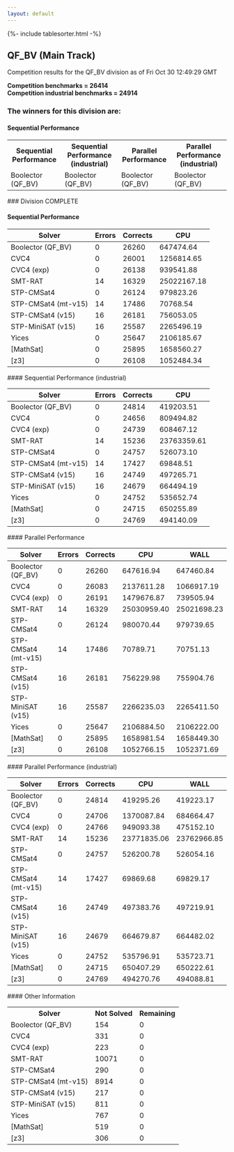 ```yaml
---
layout: default
---
```

{%- include tablesorter.html -%}

##  QF_BV (Main Track)

Competition results for the QF_BV division as of Fri Oct 30 12:49:29 GMT

**Competition benchmarks = 26414** 
**<br/>Competition industrial benchmarks = 24914** 

### The winners for this division are: 
#### Sequential Performance
<table>
<tr>
<th class="center">Sequential Performance</th>
<th class="center">Sequential Performance (industrial)</th>
<th class="center">Parallel Performance</th>
<th class="center">Parallel Performance (industrial)</th>
</tr>
<tr class="center">
<td>Boolector (QF_BV)</td>
<td>Boolector (QF_BV)</td>
<td>Boolector (QF_BV)</td>
<td>Boolector (QF_BV)</td>
</tr>
</table>
### Division COMPLETE
 




#### Sequential Performance
<table id="sequential" class="result sorted">
<thead>
<tr>
<th class="center">Solver</th><th class="center">Errors</th>
<th class="center">Corrects</th>
<th class="center">CPU</th>
</tr>
</thead>
<tr>
<td>Boolector (QF_BV)</td>
<td class="right">0</td>
<td class="right">26260</td>
<td class="right">647474.64</td>
</tr>
<tr>
<td>CVC4</td>
<td class="right">0</td>
<td class="right">26001</td>
<td class="right">1256814.65</td>
</tr>
<tr>
<td>CVC4 (exp)</td>
<td class="right">0</td>
<td class="right">26138</td>
<td class="right">939541.88</td>
</tr>
<tr>
<td>SMT-RAT</td>
<td class="right">14</td>
<td class="right">16329</td>
<td class="right">25022167.18</td>
</tr>
<tr>
<td>STP-CMSat4</td>
<td class="right">0</td>
<td class="right">26124</td>
<td class="right">979823.26</td>
</tr>
<tr>
<td>STP-CMSat4 (mt-v15)</td>
<td class="right">14</td>
<td class="right">17486</td>
<td class="right">70768.54</td>
</tr>
<tr>
<td>STP-CMSat4 (v15)</td>
<td class="right">16</td>
<td class="right">26181</td>
<td class="right">756053.05</td>
</tr>
<tr>
<td>STP-MiniSAT (v15)</td>
<td class="right">16</td>
<td class="right">25587</td>
<td class="right">2265496.19</td>
</tr>
<tr>
<td>Yices</td>
<td class="right">0</td>
<td class="right">25647</td>
<td class="right">2106185.67</td>
</tr>
<tr>
<td>[MathSat]</td>
<td class="right">0</td>
<td class="right">25895</td>
<td class="right">1658560.27</td>
</tr>
<tr>
<td>[z3]</td>
<td class="right">0</td>
<td class="right">26108</td>
<td class="right">1052484.34</td>
</tr>
</table>
#### Sequential Performance (industrial)
<table id="sequentiali" class="result sorted">
<thead>
<tr>
<th class="center">Solver</th><th class="center">Errors</th>
<th class="center">Corrects</th>
<th class="center">CPU</th>
</tr>
</thead>
<tr>
<td>Boolector (QF_BV)</td>
<td class="right">0</td>
<td class="right">24814</td>
<td class="right">419203.51</td>
</tr>
<tr>
<td>CVC4</td>
<td class="right">0</td>
<td class="right">24656</td>
<td class="right">809494.82</td>
</tr>
<tr>
<td>CVC4 (exp)</td>
<td class="right">0</td>
<td class="right">24739</td>
<td class="right">608467.12</td>
</tr>
<tr>
<td>SMT-RAT</td>
<td class="right">14</td>
<td class="right">15236</td>
<td class="right">23763359.61</td>
</tr>
<tr>
<td>STP-CMSat4</td>
<td class="right">0</td>
<td class="right">24757</td>
<td class="right">526073.10</td>
</tr>
<tr>
<td>STP-CMSat4 (mt-v15)</td>
<td class="right">14</td>
<td class="right">17427</td>
<td class="right">69848.51</td>
</tr>
<tr>
<td>STP-CMSat4 (v15)</td>
<td class="right">16</td>
<td class="right">24749</td>
<td class="right">497265.71</td>
</tr>
<tr>
<td>STP-MiniSAT (v15)</td>
<td class="right">16</td>
<td class="right">24679</td>
<td class="right">664494.19</td>
</tr>
<tr>
<td>Yices</td>
<td class="right">0</td>
<td class="right">24752</td>
<td class="right">535652.74</td>
</tr>
<tr>
<td>[MathSat]</td>
<td class="right">0</td>
<td class="right">24715</td>
<td class="right">650255.89</td>
</tr>
<tr>
<td>[z3]</td>
<td class="right">0</td>
<td class="right">24769</td>
<td class="right">494140.09</td>
</tr>
</table>
#### Parallel Performance
<table id="parallel" class="result sorted">
<thead>
<tr>
<th class="center">Solver</th><th class="center">Errors</th>
<th class="center">Corrects</th>
<th class="center">CPU</th>
<th class="center">WALL</th>
</tr>
</thead>
<tr>
<td>Boolector (QF_BV)</td>
<td class="right">0</td>
<td class="right">26260</td>
<td class="right">647616.94</td>
<td class="right">647460.84</td>
</tr>
<tr>
<td>CVC4</td>
<td class="right">0</td>
<td class="right">26083</td>
<td class="right">2137611.28</td>
<td class="right">1066917.19</td>
</tr>
<tr>
<td>CVC4 (exp)</td>
<td class="right">0</td>
<td class="right">26191</td>
<td class="right">1479676.87</td>
<td class="right">739505.94</td>
</tr>
<tr>
<td>SMT-RAT</td>
<td class="right">14</td>
<td class="right">16329</td>
<td class="right">25030959.40</td>
<td class="right">25021698.23</td>
</tr>
<tr>
<td>STP-CMSat4</td>
<td class="right">0</td>
<td class="right">26124</td>
<td class="right">980070.44</td>
<td class="right">979739.65</td>
</tr>
<tr>
<td>STP-CMSat4 (mt-v15)</td>
<td class="right">14</td>
<td class="right">17486</td>
<td class="right">70789.71</td>
<td class="right">70751.13</td>
</tr>
<tr>
<td>STP-CMSat4 (v15)</td>
<td class="right">16</td>
<td class="right">26181</td>
<td class="right">756229.98</td>
<td class="right">755904.76</td>
</tr>
<tr>
<td>STP-MiniSAT (v15)</td>
<td class="right">16</td>
<td class="right">25587</td>
<td class="right">2266235.03</td>
<td class="right">2265411.50</td>
</tr>
<tr>
<td>Yices</td>
<td class="right">0</td>
<td class="right">25647</td>
<td class="right">2106884.50</td>
<td class="right">2106222.00</td>
</tr>
<tr>
<td>[MathSat]</td>
<td class="right">0</td>
<td class="right">25895</td>
<td class="right">1658981.54</td>
<td class="right">1658449.30</td>
</tr>
<tr>
<td>[z3]</td>
<td class="right">0</td>
<td class="right">26108</td>
<td class="right">1052766.15</td>
<td class="right">1052371.69</td>
</tr>

</table>
#### Parallel Performance (industrial)
<table id="paralleli" class="result sorted">
<thead>
<tr>
<th class="center">Solver</th><th class="center">Errors</th>
<th class="center">Corrects</th>
<th class="center">CPU</th>
<th class="center">WALL</th>
</tr>
</thead>
<tr>
<td>Boolector (QF_BV)</td>
<td class="right">0</td>
<td class="right">24814</td>
<td class="right">419295.26</td>
<td class="right">419223.17</td>
</tr>
<tr>
<td>CVC4</td>
<td class="right">0</td>
<td class="right">24706</td>
<td class="right">1370087.84</td>
<td class="right">684664.47</td>
</tr>
<tr>
<td>CVC4 (exp)</td>
<td class="right">0</td>
<td class="right">24766</td>
<td class="right">949093.38</td>
<td class="right">475152.10</td>
</tr>
<tr>
<td>SMT-RAT</td>
<td class="right">14</td>
<td class="right">15236</td>
<td class="right">23771835.06</td>
<td class="right">23762966.85</td>
</tr>
<tr>
<td>STP-CMSat4</td>
<td class="right">0</td>
<td class="right">24757</td>
<td class="right">526200.78</td>
<td class="right">526054.16</td>
</tr>
<tr>
<td>STP-CMSat4 (mt-v15)</td>
<td class="right">14</td>
<td class="right">17427</td>
<td class="right">69869.68</td>
<td class="right">69829.17</td>
</tr>
<tr>
<td>STP-CMSat4 (v15)</td>
<td class="right">16</td>
<td class="right">24749</td>
<td class="right">497383.76</td>
<td class="right">497219.91</td>
</tr>
<tr>
<td>STP-MiniSAT (v15)</td>
<td class="right">16</td>
<td class="right">24679</td>
<td class="right">664679.87</td>
<td class="right">664482.02</td>
</tr>
<tr>
<td>Yices</td>
<td class="right">0</td>
<td class="right">24752</td>
<td class="right">535796.91</td>
<td class="right">535723.71</td>
</tr>
<tr>
<td>[MathSat]</td>
<td class="right">0</td>
<td class="right">24715</td>
<td class="right">650407.29</td>
<td class="right">650222.61</td>
</tr>
<tr>
<td>[z3]</td>
<td class="right">0</td>
<td class="right">24769</td>
<td class="right">494270.76</td>
<td class="right">494088.81</td>
</tr>

</table>
#### Other Information
<table>
<tr>
<th class="center">Solver</th>
<th class="center">Not Solved</th>
<th class="center">Remaining</th>
</tr>
<tr>
<td>Boolector (QF_BV)</td>
<td class="right">154</td>
<td class="right">0</td>
</tr>
<tr>
<td>CVC4</td>
<td class="right">331</td>
<td class="right">0</td>
</tr>
<tr>
<td>CVC4 (exp)</td>
<td class="right">223</td>
<td class="right">0</td>
</tr>
<tr>
<td>SMT-RAT</td>
<td class="right">10071</td>
<td class="right">0</td>
</tr>
<tr>
<td>STP-CMSat4</td>
<td class="right">290</td>
<td class="right">0</td>
</tr>
<tr>
<td>STP-CMSat4 (mt-v15)</td>
<td class="right">8914</td>
<td class="right">0</td>
</tr>
<tr>
<td>STP-CMSat4 (v15)</td>
<td class="right">217</td>
<td class="right">0</td>
</tr>
<tr>
<td>STP-MiniSAT (v15)</td>
<td class="right">811</td>
<td class="right">0</td>
</tr>
<tr>
<td>Yices</td>
<td class="right">767</td>
<td class="right">0</td>
</tr>
<tr>
<td>[MathSat]</td>
<td class="right">519</td>
<td class="right">0</td>
</tr>
<tr>
<td>[z3]</td>
<td class="right">306</td>
<td class="right">0</td>
</tr>
</table>

